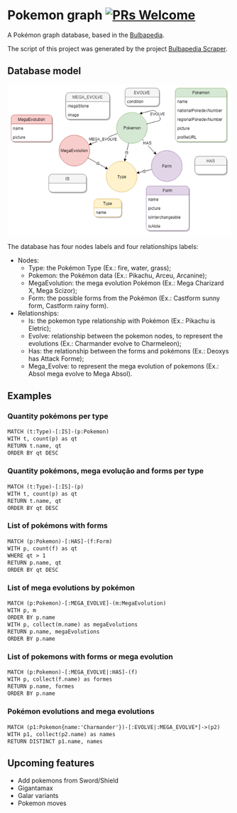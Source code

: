# Pokemon graph [![PRs Welcome](https://img.shields.io/badge/PRs-welcome-brightgreen.svg?style=flat-square)](http://makeapullrequest.com)
A Pokémon graph database, based in the [Bulbapedia](https://bulbapedia.bulbagarden.net). 

The script of this project was generated by the project [Bulbapedia Scraper](https://github.com/IgorRozani/bulbapedia-scraper).

## Database model
![Diagem](/img/diagram.png)

The database has four nodes labels and four relationships labels:
- Nodes:
    - Type: the Pokémon Type (Ex.: fire, water, grass);
    - Pokemon: the Pokémon data (Ex.: Pikachu, Arceu, Arcanine);
    - MegaEvolution: the mega evolution Pokémon (Ex.: Mega Charizard X, Mega Scizor); 
    - Form: the possible forms from the Pokémon (Ex.: Castform sunny form, Castform rainy form).
- Relationships:
    - Is: the pokemon type relationship with Pokémon (Ex.: Pikachu is Eletric);
    - Evolve: relationship between the pokemon nodes, to represent the evolutions (Ex.: Charmander evolve to Charmeleon);
    - Has: the relationship between the forms and pokémons (Ex.: Deoxys has Attack Forme);
    - Mega_Evolve: to represent the mega evolution of pokemons (Ex.: Absol mega evolve to Mega Absol).

## Examples

### Quantity pokémons per type
```
MATCH (t:Type)-[:IS]-(p:Pokemon)
WITH t, count(p) as qt
RETURN t.name, qt
ORDER BY qt DESC
```

### Quantity pokémons, mega evolução and forms per type
```
MATCH (t:Type)-[:IS]-(p)
WITH t, count(p) as qt
RETURN t.name, qt
ORDER BY qt DESC
```

### List of pokémons with forms
```
MATCH (p:Pokemon)-[:HAS]-(f:Form)
WITH p, count(f) as qt
WHERE qt > 1
RETURN p.name, qt
ORDER BY qt DESC
```

### List of mega evolutions by pokémon
```
MATCH (p:Pokemon)-[:MEGA_EVOLVE]-(m:MegaEvolution)
WITH p, m
ORDER BY p.name
WITH p, collect(m.name) as megaEvolutions
RETURN p.name, megaEvolutions
ORDER BY p.name
```

### List of pokemons with forms or mega evolution
```
MATCH (p:Pokemon)-[:MEGA_EVOLVE|:HAS]-(f)
WITH p, collect(f.name) as formes
RETURN p.name, formes
ORDER BY p.name
```

### Pokémon evolutions and mega evolutions
```
MATCH (p1:Pokemon{name:'Charmander'})-[:EVOLVE|:MEGA_EVOLVE*]->(p2)
WITH p1, collect(p2.name) as names
RETURN DISTINCT p1.name, names
```

## Upcoming features
- Add pokemons from Sword/Shield
- Gigantamax 
- Galar variants
- Pokemon moves
